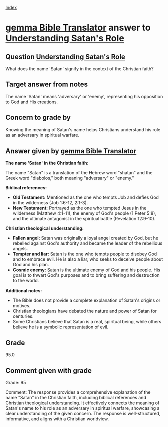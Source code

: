 
[Index](../../index.md)
# [gemma Bible Translator](../../answering_models/gemma_Bible_Translator.md) answer to [Understanding Satan's Role](../../questions/Understanding_Satan's_Role.md)

## Question [Understanding Satan's Role](../../questions/Understanding_Satan's_Role.md)
What does the name 'Satan' signify in the context of the Christian faith?

## Target answer from notes
The name 'Satan' means 'adversary' or 'enemy', representing his opposition to God and His creations.

## Concern to grade by
Knowing the meaning of Satan's name helps Christians understand his role as an adversary in spiritual warfare.

## Answer given by [gemma Bible Translator](../../answering_models/gemma_Bible_Translator.md)
**The name 'Satan' in the Christian faith:**

The name "Satan" is a translation of the Hebrew word "shatan" and the Greek word "diabolos," both meaning "adversary" or "enemy."

**Biblical references:**

* **Old Testament:** Mentioned as the one who tempts Job and defies God in the wilderness (Job 1:6-12, 2:1-3).
* **New Testament:** Portrayed as the one who tempted Jesus in the wilderness (Matthew 4:1-11), the enemy of God's people (1 Peter 5:8), and the ultimate antagonist in the spiritual battle (Revelation 12:9-10).

**Christian theological understanding:**

* **Fallen angel:** Satan was originally a loyal angel created by God, but he rebelled against God's authority and became the leader of the rebellious angels.
* **Tempter and liar:** Satan is the one who tempts people to disobey God and to embrace evil. He is also a liar, who seeks to deceive people about God and his plan.
* **Cosmic enemy:** Satan is the ultimate enemy of God and his people. His goal is to thwart God's purposes and to bring suffering and destruction to the world.

**Additional notes:**

* The Bible does not provide a complete explanation of Satan's origins or motives.
* Christian theologians have debated the nature and power of Satan for centuries.
* Some Christians believe that Satan is a real, spiritual being, while others believe he is a symbolic representation of evil.

## Grade
95.0

## Comment given with grade
Grade: 95

Comment: The response provides a comprehensive explanation of the name "Satan" in the Christian faith, including biblical references and Christian theological understanding. It effectively connects the meaning of Satan's name to his role as an adversary in spiritual warfare, showcasing a clear understanding of the given concern. The response is well-structured, informative, and aligns with a Christian worldview.
